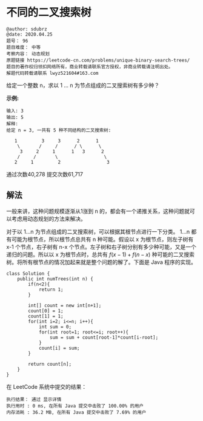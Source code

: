 # 不同的二叉搜索树

```
@author: sdubrz
@date: 2020.04.25
题号： 96
题目难度： 中等
考察内容： 动态规划
原题链接 https://leetcode-cn.com/problems/unique-binary-search-trees/
题目的著作权归领扣网络所有，商业转载请联系官方授权，非商业转载请注明出处。
解题代码转载请联系 lwyz521604#163.com
```

给定一个整数 n，求以 1 ... n 为节点组成的二叉搜索树有多少种？

**示例:**

```
输入: 3
输出: 5
解释:
给定 n = 3, 一共有 5 种不同结构的二叉搜索树:

   1         3     3      2      1
    \       /     /      / \      \
     3     2     1      1   3      2
    /     /       \                 \
   2     1         2                 3
```

通过次数40,278 提交次数61,717

## 解法

一般来讲，这种问题规模逐渐从1涨到 n 的，都会有一个递推关系，这种问题就可以考虑用动态规划的方法来解决。

对于以 1...n 为节点组成的二叉搜索树，可以根据其根节点进行一下分类。 1...n 都有可能为根节点，所以根节点总共有 n 种可能。假设以 x 为根节点，则左子树有 x-1 个节点，右子树有 n-x 个节点。左子树和右子树分别有多少种可能，又是一个递归的问题。所以以 x 为根节点时，总共有 $f(x-1)+f(n-x)$ 种可能的二叉搜索树。将所有根节点的情况加起来就是整个问题的解了。下面是 Java 程序的实现。

```
class Solution {
    public int numTrees(int n) {
        if(n<2){
            return 1;
        }

        int[] count = new int[n+1];
        count[0] = 1;
        count[1] = 1;
        for(int i=2; i<=n; i++){
            int sum = 0;
            for(int root=1; root<=i; root++){
                sum = sum + count[root-1]*count[i-root];
            }
            count[i] = sum;
        }

        return count[n];
    }
}
```

在 LeetCode 系统中提交的结果：

```
执行结果： 通过 显示详情
执行用时 : 0 ms, 在所有 Java 提交中击败了 100.00% 的用户
内存消耗 : 36.2 MB, 在所有 Java 提交中击败了 7.69% 的用户
```